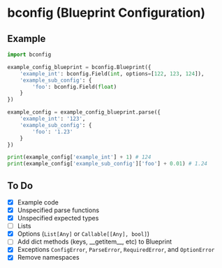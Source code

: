 # **bconfig** (Blueprint Configuration)

## Example
```python
import bconfig

example_config_blueprint = bconfig.Blueprint({
    'example_int': bconfig.Field(int, options=[122, 123, 124]),
    'example_sub_config': {
        'foo': bconfig.Field(float)
    }
})

example_config = example_config_blueprint.parse({
    'example_int': '123',
    'example_sub_config': {
        'foo': '1.23'
    }
})

print(example_config['example_int'] + 1) # 124
print(example_config['example_sub_config']['foo'] + 0.01) # 1.24
```

## To Do
- [x] Example code
- [x] Unspecified parse functions
- [x] Unspecified expected types
- [ ] Lists
- [x] Options (`List[Any]` or `Callable[[Any], bool]`)
- [ ] Add dict methods (keys, \_\_getitem\_\_, etc) to Blueprint
- [x] Exceptions `ConfigError`, `ParseError`, `RequiredError`, and `OptionError`
- [x] Remove namespaces
